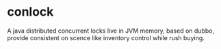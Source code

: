 # conlock
A java distributed concurrent locks live in JVM memory, based on dubbo, provide consistent on scence like inventory control while rush buying.
